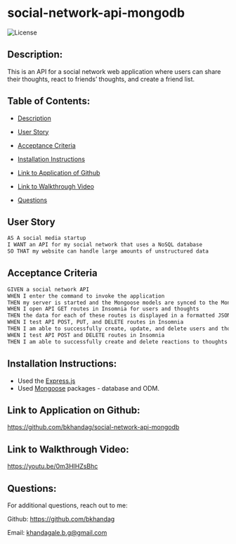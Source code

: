 # social-network-api-mongodb

![License](https://img.shields.io/badge/license-MIT_License-red.svg)

## Description:

This is an API for a social network web application where users can share their thoughts, react to friends’ thoughts, and create a friend list.

## Table of Contents:

- [Description](#description)

- [User Story](#user-story)

- [Acceptance Criteria](#acceptance-criteria)

- [Installation Instructions](#installation)

- [Link to Application of Github](#link-to-application-on-github)

- [Link to Walkthrough Video](#link-to-walkthrough-video)

- [Questions](#questions)

## User Story

```md
AS A social media startup
I WANT an API for my social network that uses a NoSQL database
SO THAT my website can handle large amounts of unstructured data
```

## Acceptance Criteria

```md
GIVEN a social network API
WHEN I enter the command to invoke the application
THEN my server is started and the Mongoose models are synced to the MongoDB database
WHEN I open API GET routes in Insomnia for users and thoughts
THEN the data for each of these routes is displayed in a formatted JSON
WHEN I test API POST, PUT, and DELETE routes in Insomnia
THEN I am able to successfully create, update, and delete users and thoughts in my database
WHEN I test API POST and DELETE routes in Insomnia
THEN I am able to successfully create and delete reactions to thoughts and add and remove friends to a user’s friend list
```

## Installation Instructions:

- Used the [Express.js](https://www.npmjs.com/package/express)
- Used [Mongoose](https://www.npmjs.com/package/mongoose) packages - database and ODM.

## Link to Application on Github:

https://github.com/bkhandag/social-network-api-mongodb

## Link to Walkthrough Video:

https://youtu.be/0m3HlHZsBhc

## Questions:

For additional questions, reach out to me:

Github: https://github.com/bkhandag

Email: khandagale.b.g@gmail.com
